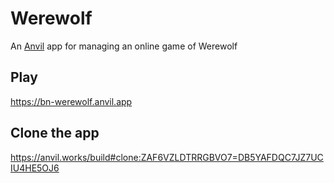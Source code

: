 # Werewolf

An [Anvil](https://anvil.works) app for managing an online game of Werewolf

## Play

https://bn-werewolf.anvil.app

## Clone the app

https://anvil.works/build#clone:ZAF6VZLDTRRGBVO7=DB5YAFDQC7JZ7UCIU4HE5OJ6
